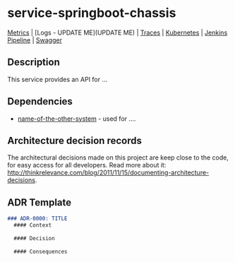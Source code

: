 # service-springboot-chassis

[Metrics](http://{grafana-url}/dashboard/db/service-springboot-chassis?refresh=1m&orgId=1&from=now-6h&to=now) |
[Logs - UPDATE ME](UPDATE ME) |
[Traces](https://{zipkin-url}/zipkin/?serviceName=service-springboot-chassis&spanName=all) | 
[Kubernetes](https://{kubernetes-dashboard}/#/deployment/service/service-springboot-chassis?namespace=service) |
[Jenkins Pipeline](https://{jenkins-url}/job/Casumo/job/service-springboot-chassis/job/master/) |
[Swagger](http://service-springboot-chassis.{host}}/swagger-ui.html)

## Description

This service provides an API for ...

## Dependencies

- [name-of-the-other-system](https://github.com/{organisation}/{name-of-the-other-system}) - used for ....

## Architecture decision records

The architectural decisions made on this project are keep close to the code, for easy access for all developers.
Read more about it: http://thinkrelevance.com/blog/2011/11/15/documenting-architecture-decisions.
 
## ADR Template
```markdown
### ADR-0000: TITLE
  #### Context
  
  #### Decision
  
  #### Consequences
  
```
